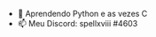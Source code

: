 - 🌱 Aprendendo Python e as vezes C
- 📫 Meu Discord: spellxviii #4603

<!---
JoseVinGarcia/JoseVinGarcia is a ✨ special ✨ repository because its `README.md` (this file) appears on your GitHub profile.
You can click the Preview link to take a look at your changes.
--->
